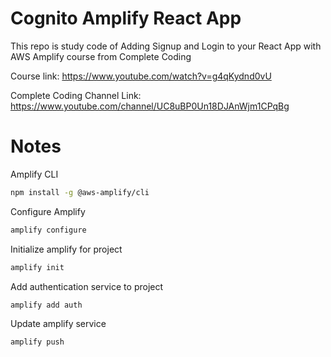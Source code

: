 # Cognito Amplify React App

This repo is study code of Adding Signup and Login to your React App with AWS Amplify course from Complete Coding

Course link: https://www.youtube.com/watch?v=g4qKydnd0vU

Complete Coding Channel Link: https://www.youtube.com/channel/UC8uBP0Un18DJAnWjm1CPqBg

# Notes

Amplify CLI

```bash
npm install -g @aws-amplify/cli
```

Configure Amplify

```bash
amplify configure
```

Initialize amplify for project

```bash
amplify init
```

Add authentication service to project

```bash
amplify add auth
```

Update amplify service

```bash
amplify push
```
